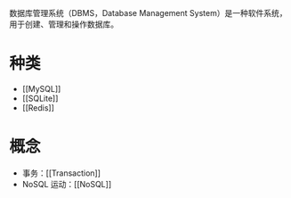 数据库管理系统（DBMS，Database Management System）是一种软件系统，用于创建、管理和操作数据库。

# 种类

- [[MySQL]]
- [[SQLite]]
- [[Redis]]

# 概念

- 事务：[[Transaction]]
- NoSQL 运动：[[NoSQL]]
